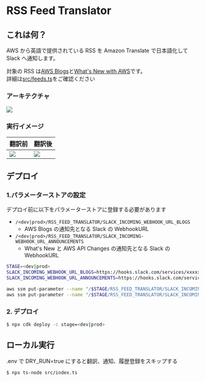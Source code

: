 # RSS Feed Translator

## これは何？

AWS から英語で提供されている RSS を Amazon Translate で日本語化して Slack へ通知します。

対象の RSS は[AWS Blogs](https://aws.amazon.com/blogs/)と[What's New with AWS](https://aws.amazon.com/about-aws/whats-new/2022)です。  
詳細は[src/feeds.ts](./src/feeds.ts)をご確認ください

### アーキテクチャ

![](./docs/architecture.drawio.png)

### 実行イメージ

| 翻訳前                       | 翻訳後                       |
| ---------------------------- | ---------------------------- |
| ![](./docs/aws-blogs-en.png) | ![](./docs/aws-blogs-ja.png) |

## デプロイ

### 1.パラメーターストアの設定

デプロイ前に以下をパラメーターストアに登録する必要があります

- `/<dev|prod>/RSS_FEED_TRANSLATOR/SLACK_INCOMING_WEBHOOK_URL_BLOGS`
  - AWS Blogs の通知先となる Slack の WebhookURL
- `/<dev|prod>/RSS_FEED_TRANSLATOR/SLACK_INCOMING-WEBHOOK_URL_ANNOUNCEMENTS`
  - What's New と AWS API Changes の通知先となる Slack の WebhookURL

```zsh
STAGE=<dev|prod>
SLACK_INCOMING_WEBHOOK_URL_BLOGS=https://hooks.slack.com/services/xxxxxx/
SLACK_INCOMING_WEBHOOK_URL_ANNOUNCEMENTS=https://hooks.slack.com/services/xxxxx/

aws ssm put-parameter --name "/$STAGE/RSS_FEED_TRANSLATOR/SLACK_INCOMING_WEBHOOK_URL_BLOGS" --type "String" --value $RSS_FEED_TRANSLATOR_SLACK_INCOMING_WEBHOOK_URL_BLOGS
aws ssm put-parameter --name "/$STAGE/RSS_FEED_TRANSLATOR/SLACK_INCOMING_WEBHOOK_URL_ANNOUNCEMENTS" --type "String" --value $RSS_FEED_TRANSLATOR_SLACK_INCOMING_WEBHOOK_URL_ANNOUNCEMENTS
```

### 2. デプロイ

```bash
$ npx cdk deploy -c stage=<dev|prod>
```

## ローカル実行

.env で DRY_RUN=true にすると翻訳、通知、履歴登録をスキップする

```
$ npx ts-node src/index.ts
```
